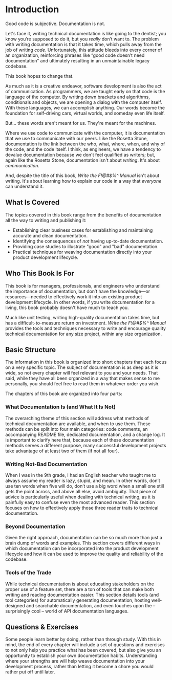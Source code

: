 # Introduction

Good code is subjective. Documentation is not.

Let's face it, writing technical documentation is like going to the dentist; you know you’re supposed to do it, but you _really_ don’t want to. The problem with writing documentation is that it takes time, which pulls away from the job of writing _code_. Unfortunately, this attitude bleeds into every corner of an organization, reinforcing phrases like “good code doesn’t need documentation” and ultimately resulting in an unmaintainable legacy codebase.

This book hopes to change that.

As much as it is a creative endeavor, software development is also the act of communication. As programmers, we are taught early on that code is the language of the computer. By writing down brackets and algorithms, conditionals and objects, we are opening a dialog with the computer itself. With these languages, we can accomplish anything. Our words become the foundation for self-driving cars, virtual worlds, and someday even life itself.

But... these words aren't meant for us. They're meant for the machines.

Where we use code to communicate with the computer, it is documentation that we use to communicate with our peers. Like the Rosetta Stone, documentation is the link between the who, what, where, when, and why of the code, and the code itself. I think, as engineers, we have a tendency to devalue documentation because we don't feel qualified as writers; but, again like the Rosetta Stone, documentation isn't about _writing_. It's about _communication._

And, despite the title of this book, _Write the F!@\#$%^ Manual_ isn't about writing. It's about learning how to explain our code in a way that _everyone_ can understand it.

## What Is Covered

The topics covered in this book range from the benefits of documentation all the way to writing and publishing it:

* Establishing clear business cases for establishing and maintaining accurate and clean documentation.
* Identifying the consequences of _not_ having up-to-date documentation.
* Providing case studies to illustrate "good" and "bad" documentation.
* Practical techniques for weaving documentation directly into your product development lifecycle.

## Who This Book Is For

This book is for managers, professionals, and engineers who understand the importance of documentation, but don’t have the knowledge—or resources—needed to effectively work it into an existing product development lifecycle. In other words, if you write documentation for a living, this book probably doesn't have much to teach you.

Much like unit testing, writing high-quality documentation takes time, but has a difficult-to-measure return on investment. _Write the F!@\#$%^ Manual_ provides the tools and techniques necessary to write and encourage quality technical documentation for any size project, within any size organization.

## Basic Structure

The information in this book is organized into short chapters that each focus on a very specific topic. The subject of documentation is as deep as it is wide, so not every chapter will feel relevant to you and your needs. That said, while they have all been organized in a way that makes sense to me personally, you should feel free to read them in whatever order you wish.

The chapters of this book are organized into four parts:

### What Documentation Is \(and What It Is Not\)

The overarching theme of this section will address what methods of technical documentation are available, and when to use them. These methods can be split into four main categories: code comments, an accompanying README file, dedicated documentation, and a change log. It is important to clarify here that, because each of these documentation methods serves a different purpose, many successful development projects take advantage of at least two of them \(if not all four\).

### Writing Not-Bad Documentation

When I was in the 9th grade, I had an English teacher who taught me to always assume my reader is lazy, stupid, and mean. In other words, don’t use ten words when five will do, don’t use a big word when a small one still gets the point across, and above all else, avoid ambiguity. That piece of advice is particularly useful when dealing with technical writing, as it is painfully easy to confuse even the most advanced reader. This section focuses on how to effectively apply those three reader traits to technical documentation.

### Beyond Documentation

Given the right approach, documentation can be so much more than just a brain dump of words and examples. This section covers different ways in which documentation can be incorporated into the product development lifecycle and how it can be used to improve the quality and reliability of the codebase.

### Tools of the Trade

While technical documentation is about educating stakeholders on the proper use of a feature set, there are a ton of tools that can make both writing and reading documentation easier. This section details tools \(and tool categories\) for automatically generating documentation, hosting well-designed and searchable documentation, and even touches upon the – surprisingly cool – world of API documentation languages.

## Questions & Exercises

Some people learn better by doing, rather than through study. With this in mind, the end of every chapter will include a set of questions and exercises to not only help you practice what has been covered, but also give you an opportunity to establish your own documentation habits. Understanding where your strengths are will help weave documentation into your development process, rather than letting it become a chore you would rather put off until later.

